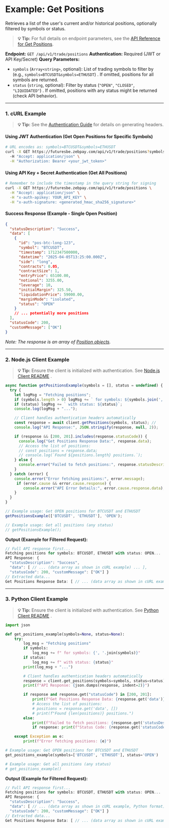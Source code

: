 # Example: Get Positions

Retrieves a list of the user's current and/or historical positions, optionally filtered by symbols or status.

> **💡 Tip:** For full details on endpoint parameters, see the [API Reference for Get Positions](../../../reference-docs/private-endpoints/trade.md#get-positions).

**Endpoint:** `GET /api/v1/trade/positions`
**Authentication:** Required (JWT or API Key/Secret)
**Query Parameters:**

* `symbols` (`Array<string>`, optional): List of trading symbols to filter by (e.g., `symbols=BTCUSDT&symbols=ETHUSDT`) . If omitted, positions for all symbols are returned.
* `status` (`string`, optional): Filter by status (`"OPEN"`, `"CLOSED"`, `"LIQUIDATED"`) . If omitted, positions with any status might be returned (check API behavior).

-----

### 1. cURL Example

> **💡 Tip:** See the [Authentication Guide](../../../reference-docs/authentication.md) for details on generating headers.

#### Using JWT Authentication (Get Open Positions for Specific Symbols)

```bash
# URL encodes as: symbols=BTCUSDT&symbols=ETHUSDT
curl -X GET https://futuresbe.zebpay.com/api/v1/trade/positions?symbols=BTCUSDT&symbols=ETHUSDT&status=OPEN \
  -H "Accept: application/json" \
  -H "Authorization: Bearer <your_jwt_token>"
````

#### Using API Key + Secret Authentication (Get All Positions)

```bash
# Remember to include the timestamp in the query string for signing
curl -X GET https://futuresbe.zebpay.com/api/v1/trade/positions \
  -H "Accept: application/json" \
  -H "x-auth-apikey: YOUR_API_KEY" \
  -H "x-auth-signature: <generated_hmac_sha256_signature>"
```

#### Success Response (Example - Single Open Position)

```json
{
  "statusDescription": "Success",
  "data": [
    {
      "id": "pos-btc-long-123",
      "symbol": "BTCUSDT",
      "timestamp": 1712347500000,
      "datetime": "2025-04-05T13:25:00.000Z",
      "side": "long",
      "contracts": 0.05,
      "contractSize": 1,
      "entryPrice": 65100.00,
      "notional": 3255.00,
      "leverage": 10,
      "initialMargin": 325.50,
      "liquidationPrice": 59000.00,
      "marginMode": "isolated",
      "status": "OPEN"
    }
    // ... potentially more positions
  ],
  "statusCode": 200,
  "customMessage": ["OK"]
}
```

*Note: The response is an array of [Position objects](../../../reference-docs/data-models.md#position).*

-----

### 2\. Node.js Client Example

> **💡 Tip:** Ensure the client is initialized with authentication. See [Node.js Client README](../../../clients/http/node/README.md) .

```javascript
async function getPositionsExample(symbols = [], status = undefined) {
  try {
    let logMsg = "Fetching positions";
    if (symbols.length > 0) logMsg += ` for symbols: ${symbols.join(', ')}`;
    if (status) logMsg += ` with status: ${status}`;
    console.log(logMsg + "...");

    // Client handles authentication headers automatically
    const response = await client.getPositions(symbols, status); //
    console.log("API Response:", JSON.stringify(response, null, 2));

    if (response && [200, 201].includes(response.statusCode)) {
      console.log("Get Positions Response Data:", response.data);
      // Access the list of positions:
      // const positions = response.data;
      // console.log(`Found ${positions.length} positions.`);
    } else {
      console.error("Failed to fetch positions:", response.statusDescription);
    }
  } catch (error) {
    console.error("Error fetching positions:", error.message);
     if (error.cause && error.cause.response) {
        console.error("API Error Details:", error.cause.response.data);
    }
  }
}

// Example usage: Get OPEN positions for BTCUSDT and ETHUSDT
getPositionsExample(['BTCUSDT', 'ETHUSDT'], 'OPEN');

// Example usage: Get all positions (any status)
// getPositionsExample();
```

**Output (Example for Filtered Request):**

```js
// Full API response first...
Fetching positions for symbols: BTCUSDT, ETHUSDT with status: OPEN...
API Response: {
  "statusDescription": "Success",
  "data": [ // ... (data array as shown in cURL example) ... ],
  "statusCode": 200, "customMessage": ["OK"] }
// Extracted data...
Get Positions Response Data: [ // ... (data array as shown in cURL example) ... ]
```

-----

### 3\. Python Client Example

> **💡 Tip:** Ensure the client is initialized with authentication. See [Python Client README](../../../clients/http/python/README.md) .

```python
import json

def get_positions_example(symbols=None, status=None):
    try:
        log_msg = "Fetching positions"
        if symbols:
            log_msg += f" for symbols: {', '.join(symbols)}"
        if status:
            log_msg += f" with status: {status}"
        print(log_msg + "...")

        # Client handles authentication headers automatically
        response = client.get_positions(symbols=symbols, status=status) #
        print(f"API Response: {json.dumps(response, indent=2)}")

        if response and response.get("statusCode") in [200, 201]:
            print(f"Get Positions Response Data: {response.get('data')}")
            # Access the list of positions:
            # positions = response.get('data', [])
            # print(f"Found {len(positions)} positions.")
        else:
            print(f"Failed to fetch positions: {response.get('statusDescription')}")
            if response: print(f"Status Code: {response.get('statusCode')}")

    except Exception as e:
        print(f"Error fetching positions: {e}")

# Example usage: Get OPEN positions for BTCUSDT and ETHUSDT
get_positions_example(symbols=['BTCUSDT', 'ETHUSDT'], status='OPEN')

# Example usage: Get all positions (any status)
# get_positions_example()
```

**Output (Example for Filtered Request):**

```js
// Full API response first...
Fetching positions for symbols: BTCUSDT, ETHUSDT with status: OPEN...
API Response: {
  "statusDescription": "Success",
  "data": [ // ... (data array as shown in cURL example, Python format) ... ],
  "statusCode": 200, "customMessage": ["OK"] }
// Extracted data...
Get Positions Response Data: [ // ... (data array as shown in cURL example, Python format) ... ]
```
